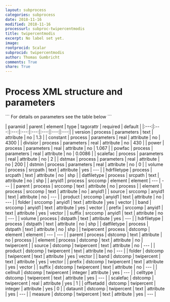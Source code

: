 ```yaml
---
layout: subprocess
categories: subprocess
date: 2018-11-16
modified: 2018-11-16
processurl: subproc-twipercentmodis
title: twipercentmodis
excerpt: No label set yet.
image: 
rootprocid: Scalar
subprocid: twipercentmodis
author: Thomas Gumbricht
comments: True
share: True
---
```


<h1 class='foot-description'>Process XML structure and parameters</h1>
```
For details on parameters see the table below
<?xml version="1.0" ?>
<process>
  <!--Generated from python-->
  <userproj plotid="yourplotid" projectid="yourprojectid" siteid="yoursiteid" system="systemid" tractid="yourtractid" userid="youruserid"/>
  <period endday="DD" endmonth="MM" endyear="YYYY" seasonendday="DD" seasonendmonth="MM" seasonstartday="DD" seasonstartmonth="MM" startday="DD" startmonth="MM" startyear="YYYY" timestep="timestep"/>
  <parameters constant="xyz.abc" divisior="xyz.abc" dstmax="xyz.abc" dstmin="xyz.abc" power="xyz.abc" powfac="xyz.abc" scalefac="xyz.abc" version="txtstring"/>
  <srcpath datfiletype="txtstring" hdrfiletype="txtstring" volume="txtstring"/>
  <srccomp element="txtstring" parent="txtstring">
    <anyid1 band="txtstring" folder="txtstring" prefix="txtstring" product="txtstring" source="txtstring" suffix="txtstring"/>
  </srccomp>
  <dstpath datfiletype="txtstring" hdrfiletype="txtstring" volume="txtstring"/>
  <dstcomp element="txtstring" parent="txtstring">
    <twipercent band="txtstring" cellnull="xyz" celltype="txtstring" dataunit="txtstring" folder="txtstring" measure="txtstring" offsetadd="xyz" prefix="txtstring" product="txtstring" scalefac="xyz.abc" source="txtstring" suffix="txtstring"/>
  </dstcomp>
</process>
```

| paramid | parent | element | type | tagorattr | required | default |
|:---:|:---:|:---:|:---:|:---:|:---:|:---:|:---:|
| version | process | parameters | text | attribute | no | 1.3 |
| constant | process | parameters | real | attribute | no | 4300 |
| divisior | process | parameters | real | attribute | no | 430 |
| power | process | parameters | real | attribute | no | 1.067 |
| powfac | process | parameters | real | attribute | no | 0.0086 |
| scalefac | process | parameters | real | attribute | no | 2 |
| dstmax | process | parameters | real | attribute | no | 200 |
| dstmin | process | parameters | real | attribute | no | 0 |
| volume | process | srcpath | text | attribute | yes | --- |
| hdrfiletype | process | srcpath | text | attribute | no | shp |
| datfiletype | process | srcpath | text | attribute | no | shp |
| anyid1 | process | srccomp | element | element | --- | --- |
| parent | process | srccomp | text | attribute | no | process |
| element | process | srccomp | text | attribute | no | anyid1 |
| source | srccomp | anyid1 | text | attribute | no | --- |
| product | srccomp | anyid1 | text | attribute | no | --- |
| folder | srccomp | anyid1 | text | attribute | yes | vector |
| band | srccomp | anyid1 | text | attribute | yes | vector |
| prefix | srccomp | anyid1 | text | attribute | yes | vector |
| suffix | srccomp | anyid1 | text | attribute | no | --- |
| volume | process | dstpath | text | attribute | yes | --- |
| hdrfiletype | process | dstpath | text | attribute | no | shp |
| datfiletype | process | dstpath | text | attribute | no | shp |
| twipercent | process | dstcomp | element | element | --- | --- |
| parent | process | dstcomp | text | attribute | no | process |
| element | process | dstcomp | text | attribute | no | twipercent |
| source | dstcomp | twipercent | text | attribute | no | --- |
| product | dstcomp | twipercent | text | attribute | no | --- |
| folder | dstcomp | twipercent | text | attribute | yes | vector |
| band | dstcomp | twipercent | text | attribute | yes | vector |
| prefix | dstcomp | twipercent | text | attribute | yes | vector |
| suffix | dstcomp | twipercent | text | attribute | no | --- |
| cellnull | dstcomp | twipercent | integer | attribute | yes | --- |
| celltype | dstcomp | twipercent | text | attribute | yes | --- |
| scalefac | dstcomp | twipercent | real | attribute | yes | 1 |
| offsetadd | dstcomp | twipercent | integer | attribute | yes | 0 |
| dataunit | dstcomp | twipercent | text | attribute | yes | --- |
| measure | dstcomp | twipercent | text | attribute | yes | --- |
